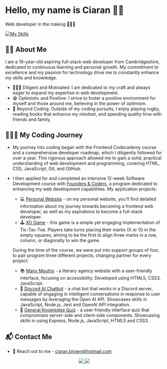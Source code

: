 # Hello, my name is Ciaran 👋🏻
Web developer in the making 👨🏼‍💻

[![My Skills](https://skillicons.dev/icons?i=js,ts,html,css,react,nodejs,sqlite,express,aws)](https://skillicons.dev)

## 🤝🏻 About Me
I am a 19-year-old aspiring full-stack web developer from Cambridgeshire, dedicated to continuous learning and personal growth. My commitment to excellence and my passion for technology drive me to constantly enhance my skills and knowledge.
* 👨🏼‍🏫 Diligent and Motivated: I am dedicated to my craft and always eager to expand my expertise in web development.
* 😁 Optimistic and Positive: I strive to foster a positive environment for myself and those around me, believing in the power of optimism.
* 🏉 Beyond Coding: Outside of my coding pursuits, I enjoy playing rugby, reading books that enhance my mindset, and spending quality time with friends and family.
  
## 🧗🏻‍♂️ My Coding Journey
* My journey into coding began with the Frontend Codecademy course and a comprehensive developer roadmap, which I diligently followed for over a year. This rigorous approach allowed me to gain a solid, practical understanding of web development and programming, covering HTML, CSS, JavaScript, Git, and GitHub.

* I then applied for and completed an intensive 12-week Software Development course with <a href="https://www.foundersandcoders.com/">Founders & Coders</a>, a program dedicated to enhancing my web development capabilities.
  My application projects:
  * 💻 [Personal Website](https://github.com/CiaranBrown/Personal-Website) - on my personal website, you'll find detailed information about my journey towards becoming a frontend web developer, as well as my aspirations to become a full-stack developer.
  * 🕹 [XO Game](https://github.com/CiaranBrown/XO-game) - this game is a simple yet engaging implementation of Tic-Tac-Toe. Players take turns placing their marks (X or O) in the empty squares, aiming to be the first to align three marks in a row, column, or diagonally to win the game.
 
  During the time of the course, we were put into support groups of four, to pair program three different projects, changing partner for every project:
  * 📚 [Many Mouths](https://github.com/fac30/Many-Mouths-Agency-Tajah-Ciaran) - a literary agency website with a user-friendly interface, focusing on accessibility. Developed using HTML5, CSS3, JavaScript.
  * 💬 [Discord AI Chatbot](https://github.com/fac30/Discord-Bot-Ciaran-Bahja) - a chat bot that works in a Discord server, capable of engaging in intelligent conversations in response to user messages by leveraging the Open AI API.  Showcases skills in JavaScript, Node.js, Jest and OpenAI API integration.
  * 🤔 [General Knowledge Quiz](https://github.com/fac30/Quiz-Project--Ciaran-Andrei) - a user-friendly interface quiz that compromises server-side and client-side components. Showcasing skills in using Express, Node.js, JavaScript, HTML5 and CSS3.
 
  

## 📬 Contact Me
* 📧 Reach out to me - <a href="mailto:ciaran.brown@hotmail.com">ciaran.brown@hotmail.com</a>

<p align="center">
  <a href="https://www.linkedin.com/in/ciaran-brown-0b3b54175/">
    <img src="https://skillicons.dev/icons?i=linkedin" />
  </a>
  <a href="https://www.instagram.com/ciaran.brown19/">
    <img src="https://skillicons.dev/icons?i=instagram" />
  </a>
</p>
